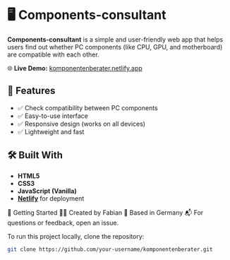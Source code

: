 # 🖥️ Components-consultant


**Components-consultant** is a simple and user-friendly web app that helps users find out whether PC components (like CPU, GPU, and motherboard) are compatible with each other.

🌐 **Live Demo:** [komponentenberater.netlify.app](https://komponentenberater.netlify.app/index.html)

## 🔧 Features

- ✅ Check compatibility between PC components  
- ✅ Easy-to-use interface  
- ✅ Responsive design (works on all devices)  
- ✅ Lightweight and fast

## 🛠️ Built With

- **HTML5**  
- **CSS3**  
- **JavaScript (Vanilla)**  
- **[Netlify](https://www.netlify.com/)** for deployment


🚀 Getting Started
👨‍💻 Created by Fabian
📍 Based in Germany
📬 For questions or feedback, open an issue.


To run this project locally, clone the repository:

```bash
git clone https://github.com/your-username/komponentenberater.git
